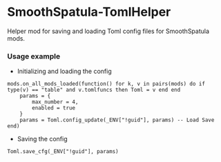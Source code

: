# SmoothSpatula-TomlHelper

Helper mod for saving and loading Toml config files for SmoothSpatula mods.

### Usage example

* Initializing and loading the config
```
mods.on_all_mods_loaded(function() for k, v in pairs(mods) do if type(v) == "table" and v.tomlfuncs then Toml = v end end 
    params = {
        max_number = 4,
        enabled = true
    }
    params = Toml.config_update(_ENV["!guid"], params) -- Load Save
end)
```

* Saving the config
```
Toml.save_cfg(_ENV["!guid"], params)
```
